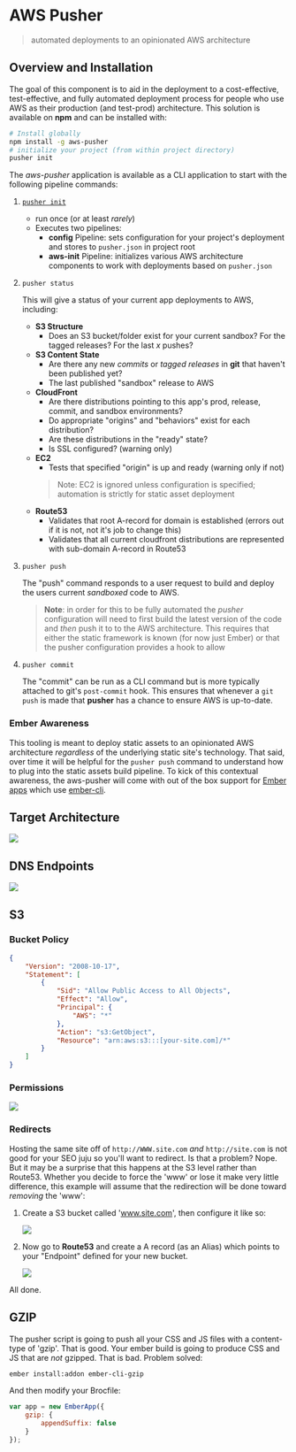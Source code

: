 # AWS Pusher
> automated deployments to an opinionated AWS architecture

## Overview and Installation
The goal of this component is to aid in the deployment to a cost-effective, test-effective, and fully automated deployment process for people who use AWS as their production (and test-prod) architecture. This solution is available on **npm** and can be installed with:

````bash
# Install globally
npm install -g aws-pusher
# initialize your project (from within project directory)
pusher init
````

The *aws-pusher* application is available as a CLI application to start with the following pipeline commands:

1. [`pusher init`](init-checklist.md)
	
    - run once (or at least *rarely*)
    - Executes two pipelines:
        - **config** Pipeline: sets configuration for your project's deployment and stores to `pusher.json` in project root
        - **aws-init** Pipeline: initializes various AWS architecture components to work with deployments based on `pusher.json`

1. `pusher status`

	This will give a status of your current app deployments to AWS, including:

	- **S3 Structure**
		- Does an S3 bucket/folder exist for your current sandbox? For the tagged releases? For the last *x* pushes?
	- **S3 Content State**
		- Are there any new *commits* or *tagged releases* in **git** that haven't been published yet?
		- The last published "sandbox" release to AWS
	- **CloudFront**
		- Are there distributions pointing to this app's prod, release, commit, and sandbox environments?
		- Do appropriate "origins" and "behaviors" exist for each distribution? 
		- Are these distributions in the "ready" state?
		- Is SSL configured? (warning only)
	- **EC2**
		- Tests that specified "origin" is up and ready (warning only if not)
		> Note: EC2 is ignored unless configuration is specified; automation is strictly for static asset deployment
	- **Route53**
		- Validates that root A-record for domain is established (errors out if it is not, not it's job to change this)
		- Validates that all current cloudfront distributions are represented with sub-domain A-record in Route53

2. `pusher push`

	The "push" command responds to a user request to build and deploy the users current *sandboxed* code to AWS. 

	> **Note**: in order for this to be fully automated the *pusher* configuration will need to first build the latest version of the code and *then* push it to 
	to the AWS architecture. This requires that either the static framework is known (for now just Ember) or that the pusher configuration provides a hook to allow 

3. `pusher commit`

	The "commit" can be run as a CLI command but is more typically attached to git's `post-commit` hook. This ensures that whenever a 
	`git push` is made that **pusher** has a chance to ensure AWS is up-to-date.

### Ember Awareness ###

This tooling is meant to deploy static assets to an opinionated AWS architecture *regardless* of the underlying static site's technology. That said, over time 
it will be helpful for the `pusher push` command to understand how to plug into the static assets build pipeline. To kick of this contextual awareness, the 
aws-pusher will come with out of the box support for [Ember apps](http://emberjs.com) which use [ember-cli](http://ember-cli.com).


## Target Architecture
![ ](docs/images/aws-architecture.png)

## DNS Endpoints

![ ](docs/images/dns-endpoints.png)

## S3 ##


### Bucket Policy ###

````json
{
	"Version": "2008-10-17",
	"Statement": [
		{
			"Sid": "Allow Public Access to All Objects",
			"Effect": "Allow",
			"Principal": {
				"AWS": "*"
			},
			"Action": "s3:GetObject",
			"Resource": "arn:aws:s3:::[your-site.com]/*"
		}
	]
}
````

### Permissions ###

![ ](docs/images/s3-permissions.png)

### Redirects ###

Hosting the same site off of `http://WWW.site.com` *and* `http://site.com` is not good for your SEO juju so you'll want to redirect. Is that a problem? Nope. But it may be a surprise that this happens at the S3 level rather than Route53. Whether you decide to force the 'www' or lose it make very little difference, this example will assume that the redirection will be done toward *removing* the 'www':

1. Create a S3 bucket called 'www.site.com', then configure it like so:

	![ ](docs/images/s3-redirection.png)

2. Now go to **Route53** and create a A record (as an Alias) which points to your "Endpoint" defined for your new bucket. 

	![ ](docs/images/route53-Arecord.png)	

All done.

## GZIP

The pusher script is going to push all your CSS and JS files with a content-type of 'gzip'. That is good. Your ember build is going to produce CSS and JS that are *not* gzipped. That is bad. Problem solved:

````bash
ember install:addon ember-cli-gzip
````

And then modify your Brocfile:

````js
var app = new EmberApp({
	gzip: {
		appendSuffix: false
	}
});
````